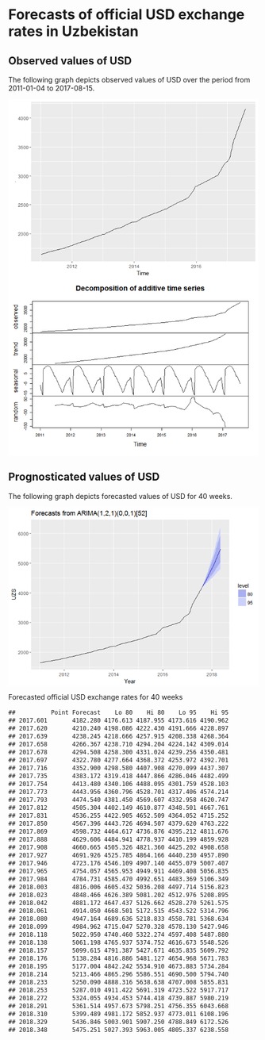 Forecasts of official USD exchange rates in Uzbekistan
================

Observed values of USD
----------------------

The following graph depicts observed values of USD over the period from 2011-01-04 to 2017-08-15.

<img src="cbu_files/figure-markdown_github-ascii_identifiers/unnamed-chunk-1-1.png" style="display: block; margin: auto;" /><img src="cbu_files/figure-markdown_github-ascii_identifiers/unnamed-chunk-1-2.png" style="display: block; margin: auto;" />

Prognosticated values of USD
----------------------------

The following graph depicts forecasted values of USD for 40 weeks.

<img src="cbu_files/figure-markdown_github-ascii_identifiers/unnamed-chunk-2-1.png" style="display: block; margin: auto;" />

Forecasted official USD exchange rates for 40 weeks

    ##          Point Forecast    Lo 80    Hi 80    Lo 95    Hi 95
    ## 2017.601       4182.280 4176.613 4187.955 4173.616 4190.962
    ## 2017.620       4210.240 4198.086 4222.430 4191.666 4228.897
    ## 2017.639       4238.245 4218.666 4257.915 4208.338 4268.364
    ## 2017.658       4266.367 4238.710 4294.204 4224.142 4309.014
    ## 2017.678       4294.508 4258.300 4331.024 4239.256 4350.481
    ## 2017.697       4322.780 4277.664 4368.372 4253.972 4392.701
    ## 2017.716       4352.900 4298.580 4407.908 4270.099 4437.307
    ## 2017.735       4383.172 4319.418 4447.866 4286.046 4482.499
    ## 2017.754       4413.480 4340.106 4488.095 4301.759 4528.103
    ## 2017.773       4443.956 4360.796 4528.701 4317.406 4574.214
    ## 2017.793       4474.540 4381.450 4569.607 4332.958 4620.747
    ## 2017.812       4505.304 4402.149 4610.877 4348.501 4667.761
    ## 2017.831       4536.255 4422.905 4652.509 4364.052 4715.252
    ## 2017.850       4567.396 4443.726 4694.507 4379.620 4763.222
    ## 2017.869       4598.732 4464.617 4736.876 4395.212 4811.676
    ## 2017.888       4629.606 4484.941 4778.937 4410.199 4859.928
    ## 2017.908       4660.665 4505.326 4821.360 4425.202 4908.658
    ## 2017.927       4691.926 4525.785 4864.166 4440.230 4957.890
    ## 2017.946       4723.176 4546.109 4907.140 4455.079 5007.407
    ## 2017.965       4754.057 4565.953 4949.911 4469.408 5056.835
    ## 2017.984       4784.731 4585.470 4992.651 4483.369 5106.349
    ## 2018.003       4816.006 4605.432 5036.208 4497.714 5156.823
    ## 2018.023       4848.466 4626.389 5081.202 4512.976 5208.895
    ## 2018.042       4881.172 4647.437 5126.662 4528.270 5261.575
    ## 2018.061       4914.050 4668.501 5172.515 4543.522 5314.796
    ## 2018.080       4947.164 4689.636 5218.833 4558.781 5368.634
    ## 2018.099       4984.962 4715.047 5270.328 4578.130 5427.946
    ## 2018.118       5022.950 4740.460 5322.274 4597.408 5487.880
    ## 2018.138       5061.198 4765.937 5374.752 4616.673 5548.526
    ## 2018.157       5099.615 4791.387 5427.671 4635.835 5609.792
    ## 2018.176       5138.284 4816.886 5481.127 4654.968 5671.783
    ## 2018.195       5177.004 4842.242 5534.910 4673.883 5734.284
    ## 2018.214       5213.466 4865.296 5586.551 4690.500 5794.740
    ## 2018.233       5250.090 4888.316 5638.638 4707.008 5855.831
    ## 2018.253       5287.010 4911.422 5691.319 4723.522 5917.717
    ## 2018.272       5324.055 4934.453 5744.418 4739.887 5980.219
    ## 2018.291       5361.514 4957.673 5798.251 4756.355 6043.668
    ## 2018.310       5399.489 4981.172 5852.937 4773.011 6108.196
    ## 2018.329       5436.846 5003.901 5907.250 4788.849 6172.526
    ## 2018.348       5475.251 5027.393 5963.005 4805.337 6238.558
